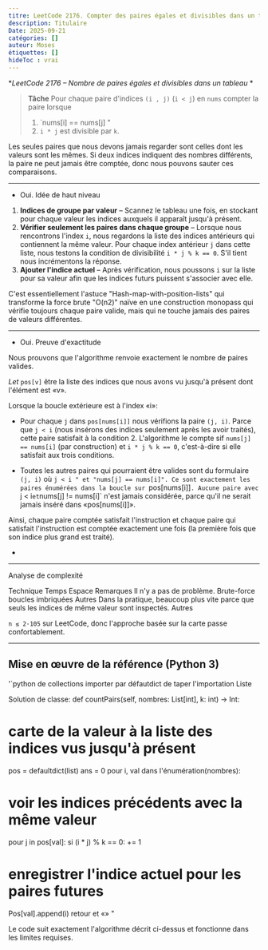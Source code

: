 ```yaml
---
titre: LeetCode 2176. Compter des paires égales et divisibles dans un tableau -
description: Titulaire
Date: 2025-09-21
catégories: []
auteur: Moses
étiquettes: []
hideToc : vrai
---
```

**LeetCode 2176 – Nombre de paires égales et divisibles dans un tableau* *

> **Tâche**
> Pour chaque paire d'indices `(i , j)` (`i < j`) en `nums` compter la paire lorsque
> 1. `nums[i] == nums[j] "
> 2. `i * j` est divisible par `k`.

Les seules paires que nous devons jamais regarder sont celles dont les valeurs sont les mêmes.
Si deux indices indiquent des nombres différents, la paire ne peut jamais être comptée, donc nous pouvons sauter ces comparaisons.

---

- Oui. Idée de haut niveau

1. **Indices de groupe par valeur** –
Scannez le tableau une fois, en stockant pour chaque valeur les indices auxquels il apparaît jusqu'à présent.
2. **Vérifier seulement les paires dans chaque groupe** –
Lorsque nous rencontrons l'index `i`, nous regardons la liste des indices antérieurs qui contiennent la même valeur.
Pour chaque index antérieur `j` dans cette liste, nous testons la condition de divisibilité `i * j % k == 0`.
S'il tient nous incrémentons la réponse.
3. **Ajouter l'indice actuel** –
Après vérification, nous poussons `i` sur la liste pour sa valeur afin que les indices futurs puissent s'associer avec elle.

C'est essentiellement l'astuce "Hash-map-with-position-lists" qui transforme la force brute "O(n2)" naïve en une construction monopass qui vérifie toujours chaque paire valide, mais qui ne touche jamais des paires de valeurs différentes.

---

- Oui. Preuve d'exactitude

Nous prouvons que l'algorithme renvoie exactement le nombre de paires valides.

*Let* `pos[v]` être la liste des indices que nous avons vu jusqu'à présent dont l'élément est «v».

Lorsque la boucle extérieure est à l'index «i»:

* Pour chaque `j` dans `pos[nums[i]]` nous vérifions la paire `(j, i)`.
Parce que `j < i` (nous insérons des indices seulement après les avoir traités),
cette paire satisfait à la condition 2.
L'algorithme le compte sif `nums[j] == nums[i]` (par construction) et
`i * j % k == 0`, c'est-à-dire si elle satisfait aux trois conditions.

* Toutes les autres paires qui pourraient être valides sont du formulaire `(j, i)` où `j < i "
et "nums[j] == nums[i]".
Ce sont exactement les paires énumérées dans la boucle sur `pos[nums[i]]`.
Aucune paire avec `j < i` et `nums[j] != nums[i]` n'est jamais considérée,
parce qu'il ne serait jamais inséré dans «pos[nums[i]]».

Ainsi, chaque paire comptée satisfait l'instruction et chaque paire qui satisfait l'instruction est comptée exactement une fois (la première fois que son indice plus grand est traité).

*

---

Analyse de complexité

Technique Temps Espace Remarques
Il n'y a pas de problème.
Brute-force boucles imbriquées Autres
Dans la pratique, beaucoup plus vite parce que seuls les indices de même valeur sont inspectés. Autres

`n ≤ 2·105` sur LeetCode, donc l'approche basée sur la carte passe confortablement.

---

## Mise en œuvre de la référence (Python 3)

'`python
de collections importer par défautdict
de taper l'importation Liste

Solution de classe:
def countPairs(self, nombres: List[int], k: int) -> Int:
# carte de la valeur à la liste des indices vus jusqu'à présent
pos = defaultdict(list)
ans = 0
pour i, val dans l'énumération(nombres):
# voir les indices précédents avec la même valeur
pour j in pos[val]:
si (i * j) % k == 0:
+= 1
# enregistrer l'indice actuel pour les paires futures
Pos[val].append(i)
retour et
«» "

Le code suit exactement l'algorithme décrit ci-dessus et fonctionne dans les limites requises.